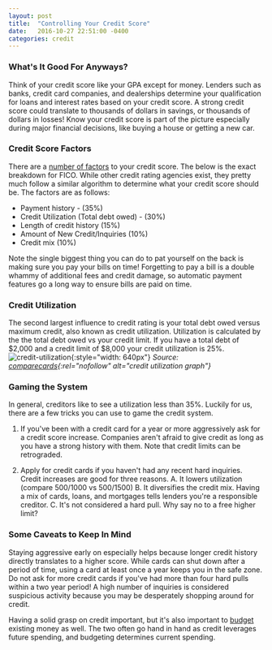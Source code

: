 ```yaml
---
layout: post
title:  "Controlling Your Credit Score"
date:   2016-10-27 22:51:00 -0400
categories: credit
---
```

### What's It Good For Anyways?
Think of your credit score like your GPA except for money. Lenders such as banks, credit card companies, and dealerships determine your qualification for loans and interest rates based on your credit score. A strong credit score could translate to thousands of dollars in savings, or thousands of dollars in losses! Know your credit score is part of the picture especially during major financial decisions, like buying a house or getting a new car.

### Credit Score Factors
There are a <a href="https://www.credit.com/credit-scores/what-does-fico-stand-for-and-what-is-a-fico-credit-score/" rel="nofollow">number of factors</a> to your credit score. The below is the exact breakdown for FICO. While other credit rating agencies exist, they pretty much follow a similar algorithm to determine what your credit score should be. The factors are as follows:
* Payment history - (35%)
* Credit Utilization (Total debt owed) - (30%)
* Length of credit history (15%)
* Amount of New Credit/Inquiries (10%)
* Credit mix (10%)

Note the single biggest thing you can do to pat yourself on the back is making sure you pay your bills on time! Forgetting to pay a bill is a double whammy of additional fees and credit damage, so automatic payment features go a long way to ensure bills are paid on time.

### Credit Utilization
The second largest influence to credit rating is your total debt owed versus maximum credit, also known as credit utilization. Utilization is calculated by the the total debt owed vs your credit limit. If you have a total debt of $2,000 and a credit limit of $8,000 your credit utilization is 25%.
![credit-utilization](/assets/blog/credit_utilization.png){:style="width: 640px"}
*Source: [comparecards](http://www.comparecards.com/blog/infographics/credit-utilization/){:rel="nofollow" alt="credit utilization graph"}*

### Gaming the System
In general, creditors like to see a utilization less than 35%. Luckily for us, there are a few tricks you can use to game the credit system.

1. If you've been with a credit card for a year or more aggressively ask for a credit score increase. Companies aren't afraid to give credit as long as you have a strong history with them. Note that credit limits can be retrograded.

2. Apply for credit cards if you haven't had any recent hard inquiries. Credit increases are good for three reasons. A. It lowers utilization (compare $500/$1000 vs $500/$1500) B. It diversifies the credit mix. Having a mix of cards, loans, and mortgages tells lenders you're a responsible creditor.  C. It's not considered a hard pull. Why say no to a free higher limit?

### Some Caveats to Keep In Mind
Staying aggressive early on especially helps because longer credit history directly translates to a higher score. While cards can shut down after a period of time, using a card at least once a year keeps you in the safe zone. Do not ask for more credit cards if you've had more than four hard pulls within a two year period! A high number of inquiries is considered suspicious activity because you may be desperately shopping around for credit.

Having a solid grasp on credit important, but it's also important to [budget][budgeting-tips] existing money as well. The two often go hand in hand as credit leverages future spending, and budgeting determines current spending.

[budgeting-tips]: http://money.josephscho.com/moneymanagement/2016/10/19/budgeting-tips/
